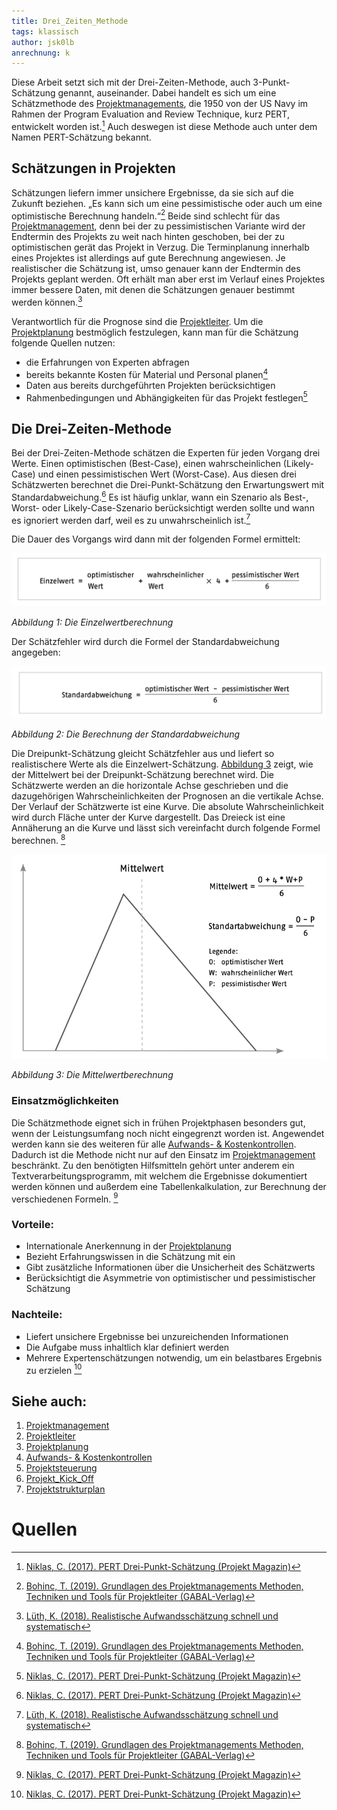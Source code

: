 ```yaml
---
title: Drei_Zeiten_Methode
tags: klassisch
author: jsk0lb
anrechnung: k
---
```


Diese Arbeit setzt sich mit der Drei-Zeiten-Methode, auch 3-Punkt-Schätzung genannt, auseinander. Dabei handelt es sich um eine Schätzmethode des [Projektmanagements](Projektmanagement.md), die 1950 von der US Navy im Rahmen der Program Evaluation and Review Technique, kurz PERT, entwickelt worden ist.[^2] Auch deswegen ist diese Methode auch unter dem Namen PERT-Schätzung bekannt. 
## Schätzungen in Projekten
Schätzungen liefern immer unsichere Ergebnisse, da sie sich auf die Zukunft beziehen. „Es kann sich um eine pessimistische oder auch um eine optimistische Berechnung handeln.“[^1] Beide sind schlecht für das [Projektmanagement](Projektmanagement.md), denn bei der zu pessimistischen Variante wird der Endtermin des Projekts zu weit nach hinten geschoben, bei der zu optimistischen gerät das Projekt in Verzug. Die Terminplanung innerhalb eines Projektes ist allerdings auf gute Berechnung angewiesen. Je realistischer die Schätzung ist, umso genauer kann der Endtermin des Projekts geplant werden. Oft erhält man aber erst im Verlauf eines Projektes immer bessere Daten, mit denen die Schätzungen genauer bestimmt werden können.[^3]

Verantwortlich für die Prognose sind die [Projektleiter](Projektleiter.md). Um die [Projektplanung](Projektplanung.md) bestmöglich festzulegen, kann man für die Schätzung folgende Quellen nutzen: 

* die Erfahrungen von Experten abfragen
* bereits bekannte Kosten für Material und Personal planen[^1]
* Daten aus bereits durchgeführten Projekten berücksichtigen
* Rahmenbedingungen und Abhängigkeiten für das Projekt festlegen[^2]
## Die Drei-Zeiten-Methode

Bei der Drei-Zeiten-Methode schätzen die Experten für jeden Vorgang drei Werte. Einen optimistischen (Best-Case), einen wahrscheinlichen (Likely-Case) und einen pessimistischen Wert (Worst-Case). Aus diesen drei Schätzwerten berechnet die Drei-Punkt-Schätzung den Erwartungswert mit Standardabweichung.[^2] Es ist häufig unklar, wann ein Szenario als Best-, Worst- oder Likely-Case-Szenario berücksichtigt werden sollte und wann es ignoriert werden darf, weil es zu unwahrscheinlich ist.[^3] 

Die Dauer des Vorgangs wird dann mit der folgenden Formel ermittelt:

![Beispielabbildung](Drei_Zeiten_Methode/Einzelwert_Berechnung.png)

*Abbildung 1: Die Einzelwertberechnung* 



Der Schätzfehler wird durch die Formel der Standardabweichung angegeben: 

![Beispielabbildung](Drei_Zeiten_Methode/Standardabweichung.png)

*Abbildung 2: Die Berechnung der Standardabweichung*

Die Dreipunkt-Schätzung gleicht Schätzfehler aus und liefert so realistischere Werte als die Einzelwert-Schätzung. [Abbildung 3](Drei_Zeiten_Methode/Mittelwert.png) zeigt, wie der Mittelwert bei der Dreipunkt-Schätzung berechnet wird. Die Schätzwerte werden an die horizontale Achse geschrieben und die dazugehörigen Wahrscheinlichkeiten der Prognosen an die vertikale Achse. Der Verlauf der Schätzwerte ist eine Kurve. Die absolute Wahrscheinlichkeit wird durch Fläche unter der Kurve dargestellt. Das Dreieck ist eine Annäherung an die Kurve und lässt sich vereinfacht durch folgende Formel berechnen. [^1]

![Beispielabbildung](Drei_Zeiten_Methode/Mittelwert.png)

*Abbildung 3: Die Mittelwertberechnung*

### Einsatzmöglichkeiten

Die Schätzmethode eignet sich in frühen Projektphasen besonders gut, wenn der Leistungsumfang noch nicht eingegrenzt worden ist. Angewendet werden kann sie des weiteren für alle [Aufwands- & Kostenkontrollen](Aufwands_Kosten_Kontrolle.md). Dadurch ist die Methode nicht nur auf den Einsatz im [Projektmanagement](Projektmanagement.md) beschränkt. Zu den benötigten Hilfsmitteln gehört unter anderem ein Textverarbeitungsprogramm, mit welchem die Ergebnisse dokumentiert werden können und außerdem eine Tabellenkalkulation, zur Berechnung der verschiedenen Formeln. [^2]

### Vorteile:
* Internationale Anerkennung in der [Projektplanung](Projektplanung.md)
* Bezieht Erfahrungswissen in die Schätzung mit ein
* Gibt zusätzliche Informationen über die Unsicherheit des Schätzwerts
* Berücksichtigt die Asymmetrie von optimistischer und pessimistischer Schätzung


### Nachteile:

* Liefert unsichere Ergebnisse bei unzureichenden Informationen
* Die Aufgabe muss inhaltlich klar definiert werden
* Mehrere Expertenschätzungen notwendig, um ein belastbares Ergebnis zu erzielen [^2]

## Siehe auch:
1. [Projektmanagement](Projektmanagement.md)
2. [Projektleiter](Projektleiter.md)
3. [Projektplanung](Projektplanung.md)
4. [Aufwands- & Kostenkontrollen](Aufwands_Kosten_Kontrolle.md)
5. [Projektsteuerung](Projektsteuerung.md)
6. [Projekt_Kick_Off](Projekt_Kick_Off.md)
7. [Projektstrukturplan](Projektstrukturplan.md)



# Quellen

[^1]: [Bohinc, T. (2019). Grundlagen des Projektmanagements
Methoden, Techniken und Tools für Projektleiter (GABAL-Verlag)](https://www.google.de/books/edition/Grundlagen_des_Projektmanagements/o53Fc1f-7g0C?hl=de&gbpv=1&printsec=frontcover)

[^2]: [Niklas, C. (2017). PERT Drei-Punkt-Schätzung (Projekt Magazin)](https://www.projektmagazin.de/methoden/pert-drei-punkt-schaetzung)

[^3]: [Lüth, K. (2018). Realistische Aufwandsschätzung schnell und systematisch](https://www-1wiso-2net-1de-10000b99w02a5.han.ub.fau.de/document/PROJ__1412c13808119c46f9a95c58cc31b4c0fc988dba)

